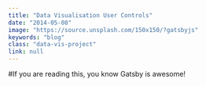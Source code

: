 ```yaml
---
title: "Data Visualisation User Controls"
date: "2014-05-08"
image: "https://source.unsplash.com/150x150/?gatsbyjs"
keywords: "blog"
class: "data-vis-project"
link: null
---
```


#If you are reading this, you know Gatsby is awesome!